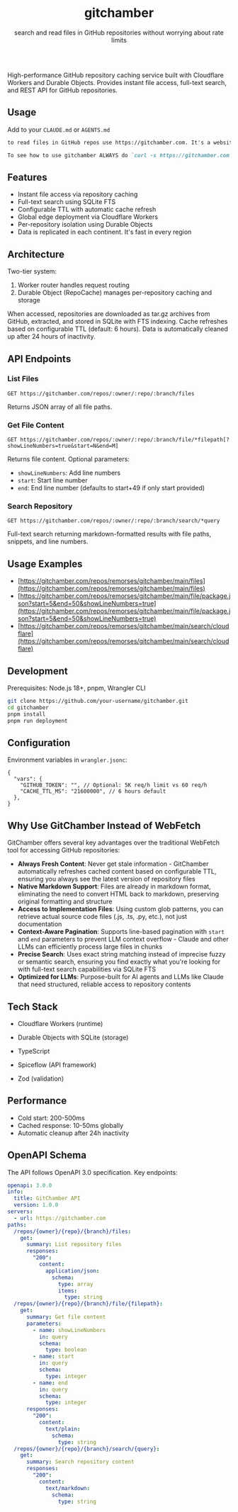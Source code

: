 <div align='center' className='w-full'>
    <br/>
    <br/>
    <br/>
    <h1>gitchamber</h1>
    <p>search and read files in GitHub repositories without worrying about rate limits</p>
    <br/>
    <br/>
</div>

High-performance GitHub repository caching service built with Cloudflare Workers and Durable Objects. Provides instant file access, full-text search, and REST API for GitHub repositories.

## Usage

Add to your `CLAUDE.md` or `AGENTS.md`

```md
to read files in GitHub repos use https://gitchamber.com. It's a website that let you list, read and search files in public github repos.

To see how to use gitchamber ALWAYS do `curl -s https://gitchamber.com` first.
```

## Features

- Instant file access via repository caching
- Full-text search using SQLite FTS
- Configurable TTL with automatic cache refresh
- Global edge deployment via Cloudflare Workers
- Per-repository isolation using Durable Objects
- Data is replicated in each continent. It's fast in every region


## Architecture

Two-tier system:

1. Worker router handles request routing
2. Durable Object (RepoCache) manages per-repository caching and storage

When accessed, repositories are downloaded as tar.gz archives from GitHub, extracted, and stored in SQLite with FTS indexing. Cache refreshes based on configurable TTL (default: 6 hours). Data is automatically cleaned up after 24 hours of inactivity.

## API Endpoints

### List Files

```
GET https://gitchamber.com/repos/:owner/:repo/:branch/files
```

Returns JSON array of all file paths.

### Get File Content

```
GET https://gitchamber.com/repos/:owner/:repo/:branch/file/*filepath[?showLineNumbers=true&start=N&end=M]
```

Returns file content. Optional parameters:

- `showLineNumbers`: Add line numbers
- `start`: Start line number
- `end`: End line number (defaults to start+49 if only start provided)

### Search Repository

```
GET https://gitchamber.com/repos/:owner/:repo/:branch/search/*query
```

Full-text search returning markdown-formatted results with file paths, snippets, and line numbers.

## Usage Examples

- [https://gitchamber.com/repos/remorses/gitchamber/main/files](https://gitchamber.com/repos/remorses/gitchamber/main/files)
- [https://gitchamber.com/repos/remorses/gitchamber/main/file/package.json?start=5&end=50&showLineNumbers=true](https://gitchamber.com/repos/remorses/gitchamber/main/file/package.json?start=5&end=50&showLineNumbers=true)
- [https://gitchamber.com/repos/remorses/gitchamber/main/search/cloudflare](https://gitchamber.com/repos/remorses/gitchamber/main/search/cloudflare)

## Development

Prerequisites: Node.js 18+, pnpm, Wrangler CLI

```bash
git clone https://github.com/your-username/gitchamber.git
cd gitchamber
pnpm install
pnpm run deployment
```

## Configuration

Environment variables in `wrangler.jsonc`:

```jsonc
{
  "vars": {
    "GITHUB_TOKEN": "", // Optional: 5K req/h limit vs 60 req/h
    "CACHE_TTL_MS": "21600000", // 6 hours default
  },
}
```

## Why Use GitChamber Instead of WebFetch

GitChamber offers several key advantages over the traditional WebFetch tool for accessing GitHub repositories:

- **Always Fresh Content**: Never get stale information - GitChamber automatically refreshes cached content based on configurable TTL, ensuring you always see the latest version of repository files
- **Native Markdown Support**: Files are already in markdown format, eliminating the need to convert HTML back to markdown, preserving original formatting and structure
- **Access to Implementation Files**: Using custom glob patterns, you can retrieve actual source code files (.js, .ts, .py, etc.), not just documentation
- **Context-Aware Pagination**: Supports line-based pagination with `start` and `end` parameters to prevent LLM context overflow - Claude and other LLMs can efficiently process large files in chunks
- **Precise Search**: Uses exact string matching instead of imprecise fuzzy or semantic search, ensuring you find exactly what you're looking for with full-text search capabilities via SQLite FTS
- **Optimized for LLMs**: Purpose-built for AI agents and LLMs like Claude that need structured, reliable access to repository contents

## Tech Stack

- Cloudflare Workers (runtime)
- Durable Objects with SQLite (storage)
- TypeScript

- Spiceflow (API framework)
- Zod (validation)

## Performance

- Cold start: 200-500ms
- Cached response: 10-50ms globally
- Automatic cleanup after 24h inactivity

## OpenAPI Schema

The API follows OpenAPI 3.0 specification. Key endpoints:

```yaml
openapi: 3.0.0
info:
  title: GitChamber API
  version: 1.0.0
servers:
  - url: https://gitchamber.com
paths:
  /repos/{owner}/{repo}/{branch}/files:
    get:
      summary: List repository files
      responses:
        "200":
          content:
            application/json:
              schema:
                type: array
                items:
                  type: string
  /repos/{owner}/{repo}/{branch}/file/{filepath}:
    get:
      summary: Get file content
      parameters:
        - name: showLineNumbers
          in: query
          schema:
            type: boolean
        - name: start
          in: query
          schema:
            type: integer
        - name: end
          in: query
          schema:
            type: integer
      responses:
        "200":
          content:
            text/plain:
              schema:
                type: string
  /repos/{owner}/{repo}/{branch}/search/{query}:
    get:
      summary: Search repository content
      responses:
        "200":
          content:
            text/markdown:
              schema:
                type: string
```
